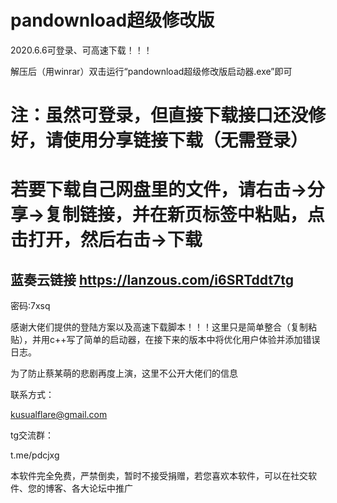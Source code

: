 # pandownload超级修改版

2020.6.6可登录、可高速下载！！！

解压后（用winrar）双击运行“pandownload超级修改版启动器.exe”即可

# 注：虽然可登录，但直接下载接口还没修好，请使用分享链接下载（无需登录）

# 若要下载自己网盘里的文件，请右击->分享->复制链接，并在新页标签中粘贴，点击打开，然后右击->下载

## 蓝奏云链接 https://lanzous.com/i6SRTddt7tg
密码:7xsq

感谢大佬们提供的登陆方案以及高速下载脚本！！！这里只是简单整合（复制粘贴），并用c++写了简单的启动器，在接下来的版本中将优化用户体验并添加错误日志。

为了防止蔡某萌的悲剧再度上演，这里不公开大佬们的信息

联系方式：

kusualflare@gmail.com

tg交流群：

t.me/pdcjxg

本软件完全免费，严禁倒卖，暂时不接受捐赠，若您喜欢本软件，可以在社交软件、您的博客、各大论坛中推广
